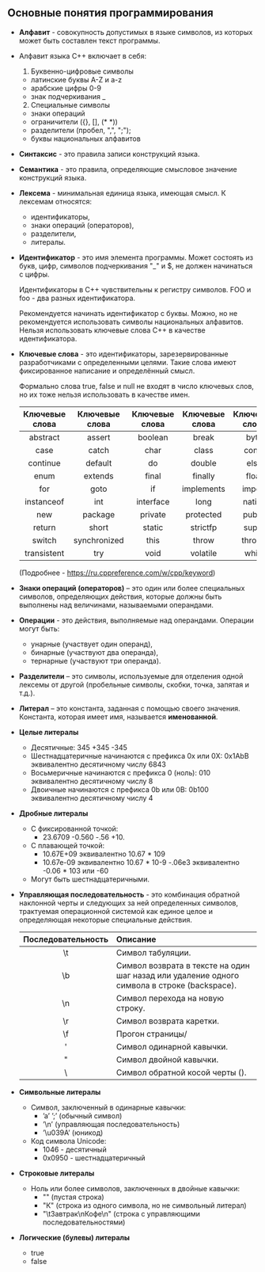 <h2>Основные понятия программирования</h2>

- **Алфавит** - совокупность допустимых в языке символов, из которых может быть составлен текст программы.

 - Алфавит языка C++ включает в себя:
    1. Буквенно-цифровые символы
     - латинские буквы A-Z и a-z
     - арабские цифры 0-9
     - знак подчеркивания _ 
    2. Специальные символы
     - знаки операций
     - ограничители ({}, [], (* *))
     - разделители (пробел, ",", ";");
     - буквы национальных алфавитов
- **Синтаксис** - это правила записи конструкций языка.

- **Семантика** - это правила, определяющие смысловое значение конструкций языка.

- **Лексема** - минимальная единица языка, имеющая смысл.
  К лексемам относятся:
  - идентификаторы,
  - знаки операций (операторов),
  - разделители,
  - литералы.

- **Идентификатор** - это имя элемента программы.
  Может состоять из букв, цифр, символов подчеркивания "_" и $, не должен начинаться с цифры.
  
  Идентификаторы в C++ чувствительны к регистру символов. FOO и foo - два разных идентификатора.
  
  Рекомендуется начинать идентификатор с буквы. Можно, но не
  рекомендуется использовать символы национальных алфавитов. Нельзя
  использовать ключевые слова C++ в качестве идентификатора.
  
- **Ключевые слова** - это идентификаторы, зарезервированные разработчиками с определенными целями.
  Такие слова имеют фиксированное написание
  и определённый смысл. 
  
  Формально слова true, false и null не входят в число ключевых слов, но их
  тоже нельзя использовать в качестве имен.
  
  | Ключевые слова| Ключевые слова| Ключевые слова| Ключевые слова|Ключевые слова|
  | :-----------: | :-----------: | :-----------: | :-----------: | :----------: |
  | abstract      | assert        | boolean       | break         | byte         |
  | case          | catch         | char          | class         | const        |
  | continue      | default       | do            | double        | else         |
  | enum          | extends       | final         | finally       | float        |
  | for           | goto          | if            | implements    | import       |
  | instanceof    | int           | interface     | long          | native       |
  | new           | package       | private       | protected     | public       |
  | return        | short         | static        | strictfp      | super        |
  | switch        | synchronized  | this          | throw         | throws       |
  | transistent   | try           | void          | volatile      | while        |
  
  (Подробнее - https://ru.cppreference.com/w/cpp/keyword)
  
- **Знаки операций (операторов)** – это один
  или более специальных символов,
  определяющих действия, которые должны
  быть выполнены над величинами,
  называемыми операндами.
  
- **Операции** - это действия, выполняемые
  над операндами.
  Операции могут быть:
  - унарные (участвует один операнд),
  - бинарные (участвуют два операнда),
  - тернарные (участвуют три операнда).
  
- **Разделители** – это символы, используемые
  для отделения одной лексемы от другой
  (пробельные символы, скобки, точка, запятая
  и т.д.).
  
- **Литерал** – это константа, заданная с
  помощью своего значения.
  Константа, которая имеет имя, называется
  **именованной**.
  
- **Целые литералы**
  - Десятичные:
  345 +345 -345
  - Шестнадцатеричные начинаются с префикса 0x или 0X:
  0x1AbB эквивалентно десятичному числу 6843
  - Восьмеричные начинаются с префикса 0 (ноль):
  010 эквивалентно десятичному числу 8
  - Двоичные начинаются с префикса 0b или 0B:
  0b100 эквивалентно десятичному числу 4
  
- **Дробные литералы**
  - С фиксированной точкой:
    - 23.6709 -0.560 -.56 +10.
  - С плавающей точкой:
    - 10.67Е+09 эквивалентно 10.67 * 109
    - 10.67е-09 эквивалентно 10.67 * 10-9
  -.06е3 эквивалентно -0.06 * 103
  или -60
  - Могут быть шестнадцатеричными.
  
- **Управляющая последовательность** - это
  комбинация обратной наклонной черты и
  следующих за ней определенных символов,
  трактуемая операционной системой как
  единое целое и определяющая некоторые
  специальные действия.
  
  | Последовательность| Описание|
  | :-----------: | :----------- |
  | \t      | Символ табуляции.|
  | \b      | Символ возврата в тексте на один шаг назад или удаление одного символа в строке (backspace).|
  | \n      | Символ перехода на новую строку.|
  | \r      | Символ возврата каретки.|
  | \f      | Прогон страницы/|
  | \'      | Символ одинарной кавычки.|
  | \"      | Символ двойной кавычки.|
  | \\      | Символ обратной косой черты (\).|
  
- **Символьные литералы**
  - Символ, заключенный в одинарные кавычки:
    - ’a’ ’;’ (обычный символ)
    - ’\n’ (управляющая последовательность)
    - ’\u039A’ (юникод)
  - Код символа Unicode:
    - 1046 - десятичный
    - 0x0950 - шестнадцатеричный
	
- **Строковые литералы**
  - Ноль или более символов, заключенных в двойные
    кавычки:
    - "" (пустая строка)
    - "К" (строка из одного символа, но не символьный
    литерал)
    - "\tЗавтрак\nКофе\n" (строка с управляющими
    последовательностями)
	
- **Логические (булевы) литералы** 
  - true
  - false

  
